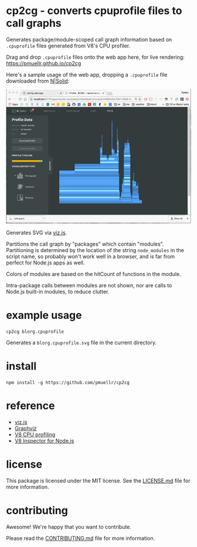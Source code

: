 cp2cg - converts cpuprofile files to call graphs
================================================================================

Generates package/module-scoped call graph information based on `.cpuprofile`
files generated from V8's CPU profiler.

Drag and drop `.cpuprofile` files onto the web app here, for live
rendering: https://pmuellr.github.io/cp2cg

Here's a sample usage of the web app, dropping a `.cpuprofile` file downloaded
from [N|Solid](https://nodesource.com/products/nsolid):

![using cp2cg with N|Solid](docs/images/cp2cg-nsolid.gif)

Generates SVG via [viz.js](https://npmjs.org/package/viz.js).

Partitions the call graph by "packages" which contain "modules".
Partitioning is determined by the location of the string `node_modules` in
the script name, so probably won't work well in a browser, and is far from
perfect for Node.js apps as well.

Colors of modules are based on the hitCount of functions in the module.

Intra-package calls between modules are not shown, nor are calls to Node.js
built-in modules, to reduce clutter.


example usage
================================================================================

    cp2cg blorg.cpuprofile

Generates a `blorg.cpuprofile.svg` file in the current directory.


install
================================================================================

    npm install -g https://github.com/pmuellr/cp2cg


reference
================================================================================

* [viz.js](https://npmjs.org/package/viz.js)
* [Graphviz](http://www.graphviz.org/Documentation.php)
* [V8 CPU profiling](https://developers.google.com/web/tools/chrome-devtools/rendering-tools/js-execution?hl=en)
* [V8 Inspector for Node.js](https://nodejs.org/dist/latest-v6.x/docs/api/debugger.html#debugger_v8_inspector_integration_for_node_js)


license
================================================================================

This package is licensed under the MIT license.  See the
[LICENSE.md](LICENSE.md) file for more information.


contributing
================================================================================

Awesome!  We're happy that you want to contribute.

Please read the [CONTRIBUTING.md](CONTRIBUTING.md) file for more information.
